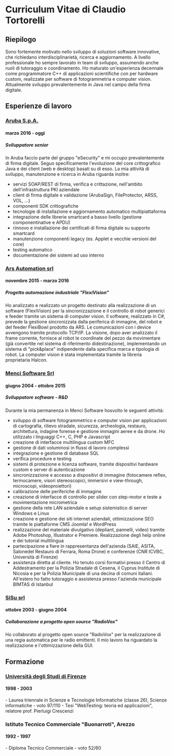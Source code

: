 # Curriculum Vitae di Claudio Tortorelli

Riepilogo
--------
Sono fortemente motivato nello sviluppo di soluzioni software innovative, che richiedano interdisciplinarietà, ricerca e aggiornamento. A livello professionale ho sempre lavorato in team di sviluppo, assumendo anche ruoli di tutoraggio e coordinamento.
Ho maturato un'esperienza decennale come programmatore C++ di applicazioni scientifiche con per hardware custom, realizzate per software di fotogrammetria e computer vision. Attualmente sviluppo prevalentemente in Java nel campo della firma digitale.

Esperienze di lavoro
------
<h3><a href="https://www.pec.it/partner-firma-digitale.aspx" target="_blank"> Aruba S.p.A. </a></h3>  
<h4>marzo 2016 - oggi</h4>  
<h5>Sviluppatore senior</h5> 
In Aruba faccio parte del gruppo "eSecurity" e mi occupo prevalentemente di firma digitale. 
Seguo specificamente l'evoluzione del core crittografico Java e dei client (web e desktop) basati su di esso. 
La mia attività di sviluppo, manutenzione e ricerca in Aruba riguarda inoltre:

- servizi SOAP/REST di firma, verifica e crittazione, nell'ambito dell'infrastruttura PKI aziendale
- client di firma digitale e validazione (ArubaSign, FileProtector, ARSS, VOL, ...) 
- componenti SDK crittografiche 
- tecnologie di installazione e aggiornamento automatico multipiattaforma
- integrazione delle librerie smartcard a basso livello (gestione componentinative e APDU)
- rinnovo e installazione dei certificati di firma digitale su supporto smartcard
- manutenzione componenti legacy (es. Applet e vecchie versioni del core)
- testing automatico 
- documentazione dei sistemi ad uso interno
 
<h3><a href="https://www.arsautomation.com/" target="_blank"> Ars Automation srl </a></h3>  
<h4>novembre 2015 - marzo 2016</h4> 
<h5>Progetto automazione industriale "FlexiVision"</h5>

Ho analizzato e realizzato un progetto destinato alla realizzazione di un software (FlexiVision) per la sincronizzazione e il controllo di robot generici e feeder tramite un sistema di computer vision. Il software, realizzato in C#, prevede la gestione sincronizzata dalla periferica di immagine, del robot e del feeder FlexiBowl prodotto da ARS. Le comunicazioni con i device avvengono tramite protocollo TCP/IP. La visione, dopo aver analizzato il frame corrente, fornisce al robot le coordinate del pezzo da movimentare (già convertite nel sistema di riferimento didestinazione), implementando un sistema di "pick&place" indipendente dalla specifica marca e tipologia di robot. La computer vision è stata implementata tramite la libreria proprietaria Halcon.

<h3><a href="https://www.menci.com/it/" target="_blank"> Menci Software Srl </a></h3>  
<h4>giugno 2004 - ottobre 2015</h4> 
<h5>Sviluppatore software - R&D</h5>

Durante la mia permanenza in Menci Software hosvolto le seguenti attività:

- sviluppo di software fotogrammetrico e computer vision per applicazioni di cartografia, rilievo stradale, sicurezza, archeologia, restauro, architettura, indagine forense e gestione immagini aeree e da drone. Ho utilizzato i linguaggi C++, C, PHP e Javascript
- creazione di interfacce multilingua custom MFC
- gestione di dati voluminosi in flussi di lavoro complessi
- integrazione e gestione di database SQL
- verifica procedure e testing 
- sistemi di protezione e licenza software, tramite dispositivi hardware custom e server di autenticazione 
- sincronizzazione e accesso a dispositivi di immagine (fotocamere reflex, termocamere, visori stereoscopici, immersivi e view-through, microscopi, videoproiettori)
- calibrazione delle periferiche di immagine
- creazione di interfacce di controllo per slider con step-motor e teste a movimentazione micrometrica
- gestione della rete LAN aziendale e setup sistemistico di server Windows e Linux
- creazione e gestione dei siti internet aziendali, ottimizzazione SEO tramite le piattaforme CMS Joomla! e WordPress
- realizzazione del materiale divulgativo (depliant, pannelli, video) tramite Adobe Photoshop, Illustrator e Premiere. Realizzazione degli help online e dei tutorial multilingua
- partecipazione a fiere in rappresentanza dell'azienda (SAIE, ASITA, Salonedel Restauro di Ferrara, Roma Drone) e conferenze (CNR ICVBC, Università di Firenze)
- assistenza diretta al cliente. Ho tenuto corsi formativi presso il Centro di Addestramento per la Polizia Stradale di Cesena, il Cyprus Institute di Nicosia e per la Polizia Municipale di una decina di comuni italiani. All'estero ho fatto tutoraggio e assistenza presso l'azienda municipale BIMTAS di Istanbul

<h3><a href="https://sisu.it" target="_blank"> SiSu srl </a></h3>  
<h4>ottobre 2003 - giugno 2004</h4> 
<h5>Collaborazione a progetto open source "RadioVox"</h5>
Ho collaborato al progetto open source "RadioVox" per la realizzazione di una regia automatica per le radio emittenti. 
Il mio lavoro ha riguardato la realizzazione e l'ottimizzazione della GUI.

Formazione
------
<h3><a href="https://www.informatica.unifi.it/" target="_blank"> Università degli Studi di Firenze </a></h3>
<h4>1998 - 2003</h4> 
- Laurea triennale in Scienze e Tecnologie Informatiche (classe 26), Scienze informatiche 
- voto 97/110
- Tesi "WebTesting: teoria ed applicazioni", relatore prof. Pierluigi Crescenzi

<h3>Istituto Tecnico Commerciale "Buonarroti", Arezzo</h3>
<h4>1992 - 1997</h4> 
- Diploma Tecnico Commerciale
- voto 52/60
